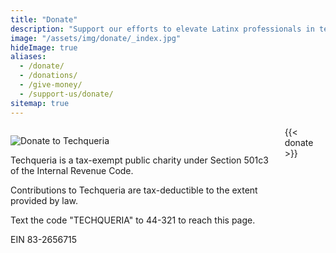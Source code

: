 ```yaml
---
title: "Donate"
description: "Support our efforts to elevate Latinx professionals in tech. 💛"
image: "/assets/img/donate/_index.jpg"
hideImage: true
aliases:
  - /donate/
  - /donations/
  - /give-money/
  - /support-us/donate/
sitemap: true
---
```


<!-- Google Ads Campaign Conversion Tracking -->
<script>
  gtag('event', 'conversion', {'send_to': 'AW-596888539/ZugWCJ-hu-IBENuXz5wC'});
</script>
<div class="columns">
  <div class="column is-half">
    <p><img
        src="/assets/img/donate/donate.jpg"
        alt="Donate to Techqueria"></p>
    <p>Techqueria is a tax-exempt public charity under Section 501c3 of the Internal Revenue Code.</p>
    <p>Contributions to Techqueria are tax-deductible to the extent provided by law.</p>
    <p>Text the code "TECHQUERIA" to 44-321 to reach this page.</p>
    <p>EIN 83-2656715</p>
  </div>
  <div class="column is-half"> {{< donate >}}
  </div>
</div>
